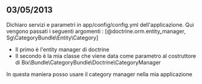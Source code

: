 03/05/2013
----------
Dichiaro servizi e parametri in app/config/config.yml dell'applicazione.
Qui vengono passati i seguenti argomenti : [@doctrine.orm.entity_manager, Sg\CategoryBundle\Entity\Category]
- Il primo è l'entity manager di doctrine
- Il secondo è la mia classe che viene data come parametro al costruttore di Bix\Bundle\CategoryBundle\Doctrine\CategoryManager

In questa maniera posso usare il category manager nella mia applicazione